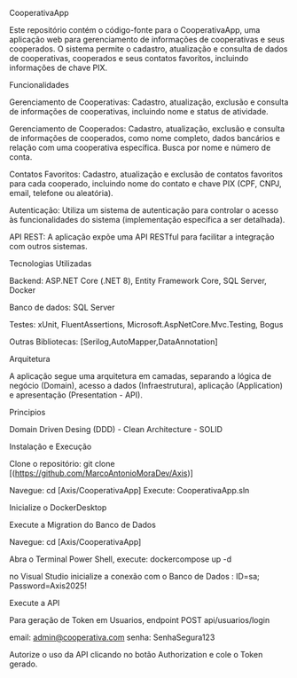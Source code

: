 CooperativaApp

Este repositório contém o código-fonte para o CooperativaApp, uma aplicação web para gerenciamento de informações de cooperativas e seus cooperados. 
O sistema permite o cadastro, atualização e consulta de dados de cooperativas, cooperados e seus contatos favoritos, incluindo informações de chave PIX.

Funcionalidades

Gerenciamento de Cooperativas: Cadastro, atualização, exclusão e consulta de informações de cooperativas, incluindo nome e status de atividade.

Gerenciamento de Cooperados: Cadastro, atualização, exclusão e consulta de informações de cooperados, como nome completo, dados bancários e relação com uma cooperativa específica. Busca por nome e número de conta.

Contatos Favoritos: Cadastro, atualização e exclusão de contatos favoritos para cada cooperado, incluindo nome do contato e chave PIX (CPF, CNPJ, email, telefone ou aleatória).

Autenticação: Utiliza um sistema de autenticação para controlar o acesso às funcionalidades do sistema (implementação específica a ser detalhada).

API REST: A aplicação expõe uma API RESTful para facilitar a integração com outros sistemas.

Tecnologias Utilizadas

Backend: ASP.NET Core (.NET 8), Entity Framework Core, SQL Server, Docker

Banco de dados: SQL Server

Testes: xUnit, FluentAssertions, Microsoft.AspNetCore.Mvc.Testing, Bogus

Outras Bibliotecas: [Serilog,AutoMapper,DataAnnotation]

Arquitetura

A aplicação segue uma arquitetura em camadas, separando a lógica de negócio (Domain), acesso a dados (Infraestrutura), aplicação (Application) e apresentação (Presentation - API).

Principios

Domain Driven Desing (DDD) - Clean Architecture - SOLID

Instalação e Execução

Clone o repositório:
git clone [(https://github.com/MarcoAntonioMoraDev/Axis)]

Navegue: cd [Axis/CooperativaApp]
Execute: CooperativaApp.sln

Inicialize o DockerDesktop

Execute a Migration do Banco de Dados

Navegue: cd [Axis/CooperativaApp]

Abra o Terminal Power Shell, execute: dockercompose up -d

no Visual Studio inicialize a conexão com o Banco de Dados : ID=sa; Password=Axis2025!

Execute a API

Para geração de Token em Usuarios, endpoint POST api/usuarios/login

email: admin@cooperativa.com
senha: SenhaSegura123

Autorize o uso da API clicando no botão Authorization e cole o Token gerado.
